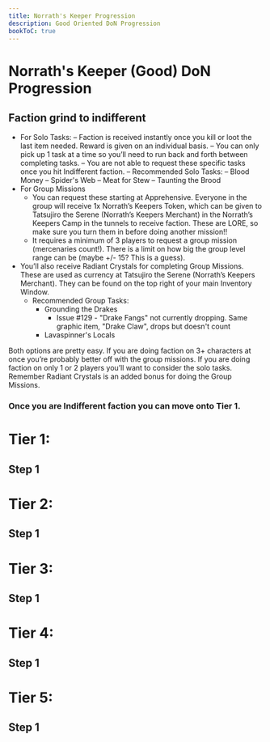 ```yaml
---
title: Norrath's Keeper Progression
description: Good Oriented DoN Progression
bookToC: true
---
```


# Norrath's Keeper (Good) DoN Progression

## Faction grind to indifferent
- For Solo Tasks:
  – Faction is received instantly once you kill or loot the last item needed. Reward is given on an individual basis.
  – You can only pick up 1 task at a time so you’ll need to run back and forth between completing tasks.
  – You are not able to request these specific tasks once you hit Indifferent faction.
  – Recommended Solo Tasks:
    – Blood Money
    – Spider's Web
    – Meat for Stew
    – Taunting the Brood
- For Group Missions
  - You can request these starting at Apprehensive. Everyone in the group will receive   1x Norrath’s Keepers Token, which can be given to Tatsujiro the Serene (Norrath’s Keepers Merchant) in the Norrath’s Keepers Camp in the tunnels to receive faction. These are LORE, so make sure you turn them in before doing another mission!!
  - It requires a minimum of 3 players to request a group mission (mercenaries count!). There is a limit on how big the group level range can be (maybe +/- 15? This is a guess).
- You’ll also receive  Radiant Crystals for completing Group Missions. These are used as currency at Tatsujiro the Serene (Norrath’s Keepers Merchant). They can be found on the top right of your main Inventory Window.
  - Recommended Group Tasks:
    - Grounding the Drakes
      - Issue #129 - "Drake Fangs" not currently dropping. Same graphic item, "Drake Claw", drops but doesn't count
    - Lavaspinner's Locals

Both options are pretty easy. If you are doing faction on 3+ characters at once you’re probably better off with the group missions. If you are doing faction on only 1 or 2 players you’ll want to consider the solo tasks. Remember  Radiant Crystals is an added bonus for doing the Group Missions.

### Once you are Indifferent faction you can move onto Tier 1.

# Tier 1:
## Step 1

# Tier 2:
## Step 1

# Tier 3:
## Step 1

# Tier 4:
## Step 1

# Tier 5:
## Step 1
